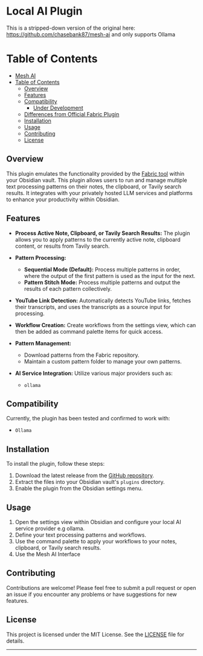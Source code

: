 
# Local AI Plugin

This is a stripped-down version of the original here: https://github.com/chasebank87/mesh-ai and only supports Ollama


# Table of Contents
- [Mesh AI](#mesh-ai)
- [Table of Contents](#table-of-contents)
  - [Overview](#overview)
  - [Features](#features)
  - [Compatibility](#compatibility)
    - [Under Development](#under-development)
  - [Differences from Official Fabric Plugin](#differences-from-official-fabric-plugin)
  - [Installation](#installation)
  - [Usage](#usage)
  - [Contributing](#contributing)
  - [License](#license)

## Overview

This plugin emulates the functionality provided by the [Fabric tool](https://github.com/danielmiessler/fabric) within your Obsidian vault. This plugin allows users to run and manage multiple text processing patterns on their notes, the clipboard, or Tavily search results. It integrates with your privately hosted LLM services and platforms to enhance your productivity within Obsidian.

## Features

- **Process Active Note, Clipboard, or Tavily Search Results:** The plugin allows you to apply patterns to the currently active note, clipboard content, or results from Tavily search.
  
- **Pattern Processing:**
  - **Sequential Mode (Default):** Process multiple patterns in order, where the output of the first pattern is used as the input for the next.
  - **Pattern Stitch Mode:** Process multiple patterns and output the results of each pattern collectively.

- **YouTube Link Detection:** Automatically detects YouTube links, fetches their transcripts, and uses the transcripts as a source input for processing.

- **Workflow Creation:** Create workflows from the settings view, which can then be added as command palette items for quick access.

- **Pattern Management:**
  - Download patterns from the Fabric repository.
  - Maintain a custom pattern folder to manage your own patterns.

- **AI Service Integration:** Utilize various major providers such as:
  - `ollama`

## Compatibility

Currently, the plugin has been tested and confirmed to work with:
- `Ollama`


## Installation


To install the plugin, follow these steps:
1. Download the latest release from the [GitHub repository](https://github.com/agient-ai/mesh-ai).
2. Extract the files into your Obsidian vault's `plugins` directory.
3. Enable the plugin from the Obsidian settings menu.


## Usage

1. Open the settings view within Obsidian and configure your local AI service provider e.g ollama.
2. Define your text processing patterns and workflows.
3. Use the command palette to apply your workflows to your notes, clipboard, or Tavily search results.
4. Use the Mesh AI Interface

## Contributing

Contributions are welcome! Please feel free to submit a pull request or open an issue if you encounter any problems or have suggestions for new features.

## License

This project is licensed under the MIT License. See the [LICENSE](https://github.com/agient-ai/mesh-ai/blob/main/LICENSE) file for details.

---